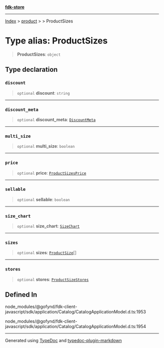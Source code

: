 [**fdk-store**](../../../README.md)
***

[Index](../../../API.md) > [product](../../README.md) > [<internal>](../README.md) > ProductSizes

# Type alias: ProductSizes

> **ProductSizes**: `object`

## Type declaration

### `discount`

> `optional` **discount**: `string`

***

### `discount_meta`

> `optional` **discount\_meta**: [`DiscountMeta`](type-alias.DiscountMeta.md)

***

### `multi_size`

> `optional` **multi\_size**: `boolean`

***

### `price`

> `optional` **price**: [`ProductSizesPrice`](type-alias.ProductSizesPrice.md)

***

### `sellable`

> `optional` **sellable**: `boolean`

***

### `size_chart`

> `optional` **size\_chart**: [`SizeChart`](type-alias.SizeChart.md)

***

### `sizes`

> `optional` **sizes**: [`ProductSize`](type-alias.ProductSize.md)[]

***

### `stores`

> `optional` **stores**: [`ProductSizeStores`](type-alias.ProductSizeStores.md)

## Defined In

node\_modules/@gofynd/fdk-client-javascript/sdk/application/Catalog/CatalogApplicationModel.d.ts:1953

node\_modules/@gofynd/fdk-client-javascript/sdk/application/Catalog/CatalogApplicationModel.d.ts:1954

***
Generated using [TypeDoc](https://typedoc.org/) and [typedoc-plugin-markdown](https://www.npmjs.com/package/typedoc-plugin-markdown)
